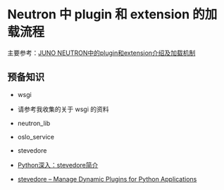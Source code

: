 # Neutron 中 plugin 和 extension 的加载流程

主要参考：[JUNO NEUTRON中的plugin和extension介绍及加载机制](http://bingotree.cn/?p=660&utm_source=tuicool&utm_medium=referral)

## 预备知识

* wsgi

 * 请参考我收集的关于 wsgi 的资料

* neutron_lib

* oslo_service

* stevedore

 *  [Python深入：stevedore简介](http://blog.csdn.net/gqtcgq/article/details/49620279)
 * [stevedore – Manage Dynamic Plugins for Python Applications](https://docs.openstack.org/developer/stevedore/)  